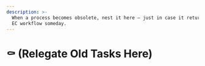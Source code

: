 ```yaml
---
description: >-
  When a process becomes obsolete, nest it here — just in case it returns to the
  EC workflow someday.
---
```


# ⚰ (Relegate Old Tasks Here)

